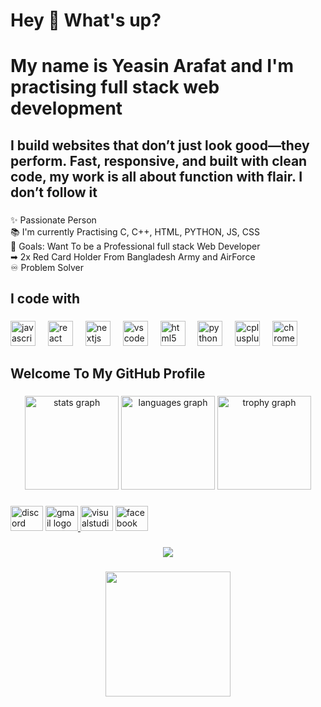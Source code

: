 <h1 align="left">Hey 👋 What's up?</h1>

###

<h1 align="left">My name is Yeasin Arafat and I'm  practising full stack web development</h1>

###

<h2 align="left">I build websites that don’t just look good—they perform. Fast, responsive, and built with clean code, my work is all about function with flair. I don’t follow it</h2>

###

<p align="left">✨ Passionate Person<br>📚 I'm currently Practising  C, C++, HTML, PYTHON, JS, CSS<br> 🎯 Goals: Want To be a Professional full stack Web Developer <br> ➡ 2x Red Card Holder From Bangladesh Army and AirForce <br>♾ Problem Solver <br></p>

###

<h2 align="left">I code with</h2>

###

<div align="left">
  <img src="https://cdn.jsdelivr.net/gh/devicons/devicon/icons/javascript/javascript-original.svg" height="40" alt="javascript logo"  />
  <img width="12" />
  <img src="https://cdn.jsdelivr.net/gh/devicons/devicon/icons/react/react-original.svg" height="40" alt="react logo"  />
  <img width="12" />
  <img src="https://cdn.jsdelivr.net/gh/devicons/devicon/icons/nextjs/nextjs-original.svg" height="40" alt="nextjs logo"  />
  <img width="12" />
  <img src="https://cdn.jsdelivr.net/gh/devicons/devicon/icons/vscode/vscode-original.svg" height="40" alt="vscode logo"  />
  <img width="12" />
  <img src="https://cdn.jsdelivr.net/gh/devicons/devicon/icons/html5/html5-original.svg" height="40" alt="html5 logo"  />
  <img width="12" />
  <img src="https://cdn.jsdelivr.net/gh/devicons/devicon/icons/python/python-original.svg" height="40" alt="python logo"  />
  <img width="12" />
  <img src="https://cdn.jsdelivr.net/gh/devicons/devicon/icons/cplusplus/cplusplus-original.svg" height="40" alt="cplusplus logo"  />
  <img width="12" />
  <img src="https://cdn.jsdelivr.net/gh/devicons/devicon/icons/chrome/chrome-original.svg" height="40" alt="chrome logo"  />
</div>

###

<h2 align="left">Welcome To My GitHub Profile</h2>

###

<div align="center">
  <img src="https://github-readme-stats.vercel.app/api?username=Yeasinoncode98&hide_title=false&hide_rank=false&show_icons=true&include_all_commits=true&count_private=true&disable_animations=false&theme=dracula&locale=en&hide_border=false&order=1" height="150" alt="stats graph"  />
  <img src="https://github-readme-stats.vercel.app/api/top-langs?username=Yeasinoncode98&locale=en&hide_title=false&layout=compact&card_width=320&langs_count=5&theme=dracula&hide_border=false&order=2" height="150" alt="languages graph"  />
  <img src="https://github-profile-trophy.vercel.app?username=Yeasinoncode98&theme=dracula&column=-1&row=1&margin-w=8&margin-h=8&no-bg=false&no-frame=false&order=4" height="150" alt="trophy graph"  />
</div>

###

<div align="left">
  <img src="https://raw.githubusercontent.com/maurodesouza/profile-readme-generator/master/src/assets/icons/social/discord/default.svg" width="52" height="40" alt="discord logo"  />
  <a href="mailto:devoncode98@gmail.com">
  <img src="https://raw.githubusercontent.com/maurodesouza/profile-readme-generator/master/src/assets/icons/social/gmail/default.svg" width="52" height="40" alt="gmail logo" />
</a>

  <img src="https://raw.githubusercontent.com/maurodesouza/profile-readme-generator/master/src/assets/icons/social/visualstudio/default.svg" width="52" height="40" alt="visualstudio logo"  />
  <a href="https://www.facebook.com/share/1CBv3Lowy6/?mibextid=wwXIfr" target="_blank"> 
  <img src="https://raw.githubusercontent.com/maurodesouza/profile-readme-generator/master/src/assets/icons/social/facebook/default.svg" width="52" height="40" alt="facebook logo" />
</a>

</div>

###

<div align="center">
  <img src="https://profile-counter.glitch.me/Yeasinoncode98/count.svg?"  />
</div>

###

<div align="center">
  <img height="200" src="https://media1.tenor.com/images/cd37fa49c983ac905df0016fd5b6a2ee/tenor.gif?itemid=13165216"  />
</div>

###

